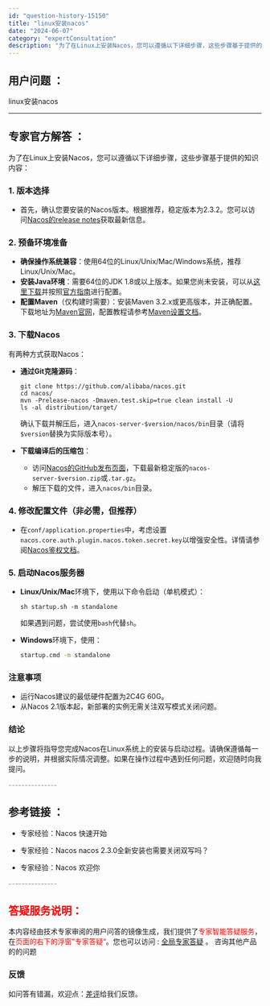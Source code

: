 ```yaml
---
id: "question-history-15150"
title: "linux安装nacos"
date: "2024-06-07"
category: "expertConsultation"
description: "为了在Linux上安装Nacos，您可以遵循以下详细步骤，这些步骤基于提供的知识内容：### 1. 版本选择- 首先，确认您要安装的Nacos版本。根据推荐，稳定版本为2.3.2。您可以访问[Nacos的release notes](https://github.com/alibaba/nacos/"
---
```


## 用户问题 ： 
 linux安装nacos  

---------------
## 专家官方解答 ：

为了在Linux上安装Nacos，您可以遵循以下详细步骤，这些步骤基于提供的知识内容：

### 1. 版本选择
- 首先，确认您要安装的Nacos版本。根据推荐，稳定版本为2.3.2。您可以访问[Nacos的release notes](https://github.com/alibaba/nacos/releases)获取最新信息。

### 2. 预备环境准备
- **确保操作系统兼容**：使用64位的Linux/Unix/Mac/Windows系统，推荐Linux/Unix/Mac。
- **安装Java环境**：需要64位的JDK 1.8或以上版本。如果您尚未安装，可以从[这里下载](http://www.oracle.com/technetwork/java/javase/downloads/jdk8-downloads-2133151.html)并按照[官方指南](https://docs.oracle.com/cd/E19182-01/820-7851/inst_cli_jdk_javahome_t/)进行配置。
- **配置Maven**（仅构建时需要）：安装Maven 3.2.x或更高版本，并正确配置。下载地址为[Maven官网](https://maven.apache.org/download.cgi)，配置教程请参考[Maven设置文档](https://maven.apache.org/settings.html)。

### 3. 下载Nacos
有两种方式获取Nacos：
- **通过Git克隆源码**：
  ```shell
  git clone https://github.com/alibaba/nacos.git
  cd nacos/
  mvn -Prelease-nacos -Dmaven.test.skip=true clean install -U
  ls -al distribution/target/
  ```
  确认下载并解压后，进入`nacos-server-$version/nacos/bin`目录（请将`$version`替换为实际版本号）。

- **下载编译后的压缩包**：
  - 访问[Nacos的GitHub发布页面](https://github.com/alibaba/nacos/releases)，下载最新稳定版的`nacos-server-$version.zip`或`.tar.gz`。
  - 解压下载的文件，进入`nacos/bin`目录。

### 4. 修改配置文件（非必需，但推荐）
- 在`conf/application.properties`中，考虑设置`nacos.core.auth.plugin.nacos.token.secret.key`以增强安全性。详情请参阅[Nacos鉴权文档](https://nacos.io/plugin/auth-plugin/)。

### 5. 启动Nacos服务器
- **Linux/Unix/Mac**环境下，使用以下命令启动（单机模式）：
  ```shell
  sh startup.sh -m standalone
  ```
  如果遇到问题，尝试使用`bash`代替`sh`。

- **Windows**环境下，使用：
  ```cmd
  startup.cmd -m standalone
  ```

### 注意事项
- 运行Nacos建议的最低硬件配置为2C4G 60G。
- 从Nacos 2.1版本起，新部署的实例无需关注双写模式关闭问题。

### 结论
以上步骤将指导您完成Nacos在Linux系统上的安装与启动过程。请确保遵循每一步的说明，并根据实际情况调整。如果在操作过程中遇到任何问题，欢迎随时向我提问。


<font color="#949494">---------------</font> 


## 参考链接 ：

* 专家经验：Nacos 快速开始 
 
 * 专家经验：Nacos nacos 2.3.0全新安装也需要关闭双写吗？ 
 
 * 专家经验：Nacos 欢迎你 


 <font color="#949494">---------------</font> 
 


## <font color="#FF0000">答疑服务说明：</font> 

本内容经由技术专家审阅的用户问答的镜像生成，我们提供了<font color="#FF0000">专家智能答疑服务</font>，在<font color="#FF0000">页面的右下的浮窗”专家答疑“</font>。您也可以访问 : [全局专家答疑](https://answer.opensource.alibaba.com/docs/intro) 。 咨询其他产品的的问题

### 反馈
如问答有错漏，欢迎点：[差评](https://ai.nacos.io/user/feedbackByEnhancerGradePOJOID?enhancerGradePOJOId=15160)给我们反馈。
